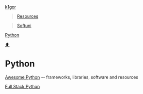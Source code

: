 <a href='https://github.com/k1lgor?tab=repositories'>k1gor</a>
><a href='https://github.com/k1lgor/awesome-resources'>Resources</a>

><a href='https://github.com/k1lgor/SoftUni'>Softuni</a>

<a name="index"></a>

<a href='https://github.com/Aranchev/Resources/tree/main?tab=readme-ov-file#python'>Python</a>

[:arrow_up:](#index)

# Python 
<a href="https://awesome-python.com/">Awesome Python</a> -- frameworks, libraries, software and resources

<a href="https://www.fullstackpython.com/">Full Stack Python</a>
